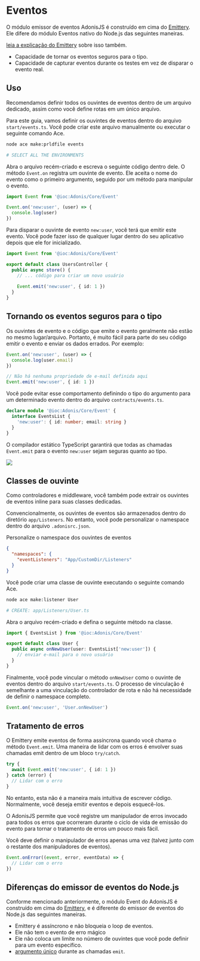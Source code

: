 # Eventos

O módulo emissor de eventos AdonisJS é construído em cima do [Emittery](https://github.com/sindresorhus/emittery). Ele difere do módulo Eventos nativo do Node.js das seguintes maneiras.

[leia a explicação do Emittery](https://github.com/sindresorhus/emittery#how-is-this-different-than-the-built-in-eventemitter-in-nodejs) sobre isso também.
- Capacidade de tornar os eventos seguros para o tipo.
- Capacidade de capturar eventos durante os testes em vez de disparar o evento real.

## Uso
Recomendamos definir todos os ouvintes de eventos dentro de um arquivo dedicado, assim como você define rotas em um único arquivo.

Para este guia, vamos definir os ouvintes de eventos dentro do arquivo `start/events.ts`. Você pode criar este arquivo manualmente ou executar o seguinte comando Ace.

```sh
node ace make:prldfile events

# SELECT ALL THE ENVIRONMENTS
```

Abra o arquivo recém-criado e escreva o seguinte código dentro dele. O método `Event.on` registra um ouvinte de evento. Ele aceita o nome do evento como o primeiro argumento, seguido por um método para manipular o evento.

```ts
import Event from '@ioc:Adonis/Core/Event'

Event.on('new:user', (user) => {
  console.log(user)
})
```

Para disparar o ouvinte de evento `new:user`, você terá que emitir este evento. Você pode fazer isso de qualquer lugar dentro do seu aplicativo depois que ele for inicializado.

```ts {7}
import Event from '@ioc:Adonis/Core/Event'

export default class UsersController {
  public async store() {
    // ... código para criar um novo usuário
    
    Event.emit('new:user', { id: 1 })
  }
}
```

## Tornando os eventos seguros para o tipo
Os ouvintes de evento e o código que emite o evento geralmente não estão no mesmo lugar/arquivo. Portanto, é muito fácil para parte do seu código emitir o evento e enviar os dados errados. Por exemplo:

```ts
Event.on('new:user', (user) => {
  console.log(user.email)
})

// Não há nenhuma propriedade de e-mail definida aqui
Event.emit('new:user', { id: 1 })
```

Você pode evitar esse comportamento definindo o tipo do argumento para um determinado evento dentro do arquivo `contracts/events.ts`.

```ts
declare module '@ioc:Adonis/Core/Event' {
  interface EventsList {
    'new:user': { id: number; email: string }
  }
}
```

O compilador estático TypeScript garantirá que todas as chamadas `Event.emit` para o evento `new:user` sejam seguras quanto ao tipo.

![](/docs/assets/type-safe-events.webp)

## Classes de ouvinte
Como controladores e middleware, você também pode extrair os ouvintes de eventos inline para suas classes dedicadas.

Convencionalmente, os ouvintes de eventos são armazenados dentro do diretório `app/Listeners`. No entanto, você pode personalizar o namespace dentro do arquivo `.adonisrc.json`.

<detalhes>
<resumo> Personalize o namespace dos ouvintes de eventos </resumo>

```json
{
  "namespaces": {
    "eventListeners": "App/CustomDir/Listeners"
  }
}
```

</detalhes>

Você pode criar uma classe de ouvinte executando o seguinte comando Ace.

```sh
node ace make:listener User

# CREATE: app/Listeners/User.ts
```

Abra o arquivo recém-criado e defina o seguinte método na classe.

```ts
import { EventsList } from '@ioc:Adonis/Core/Event'

export default class User {
  public async onNewUser(user: EventsList['new:user']) {
    // enviar e-mail para o novo usuário
  }
}
```

Finalmente, você pode vincular o método `onNewUser` como o ouvinte de eventos dentro do arquivo `start/events.ts`. O processo de vinculação é semelhante a uma vinculação do controlador de rota e não há necessidade de definir o namespace completo.

```ts
Event.on('new:user', 'User.onNewUser')
```

## Tratamento de erros
O Emittery emite eventos de forma assíncrona quando você chama o método `Event.emit`. Uma maneira de lidar com os erros é envolver suas chamadas emit dentro de um bloco `try/catch`.

```ts
try {
  await Event.emit('new:user', { id: 1 })
} catch (error) {
  // Lidar com o erro
}
```

No entanto, esta não é a maneira mais intuitiva de escrever código. Normalmente, você deseja emitir eventos e depois esquecê-los.

O AdonisJS permite que você registre um manipulador de erros invocado para todos os erros que ocorreram durante o ciclo de vida de emissão do evento para tornar o tratamento de erros um pouco mais fácil.

Você deve definir o manipulador de erros apenas uma vez (talvez junto com o restante dos manipuladores de eventos).

```ts
Event.onError((event, error, eventData) => {
  // Lidar com o erro
})
```

## Diferenças do emissor de eventos do Node.js
Conforme mencionado anteriormente, o módulo Event do AdonisJS é construído em cima do [Emittery](https://github.com/sindresorhus/emittery), e é diferente do emissor de eventos do Node.js das seguintes maneiras.

- Emittery é assíncrono e não bloqueia o loop de eventos.
- Ele não tem o evento de erro mágico
- Ele não coloca um limite no número de ouvintes que você pode definir para um evento específico.
- [argumento único](https://github.com/sindresorhus/emittery#can-you-support-multiple-arguments-for-emit) durante as chamadas `emit`.

